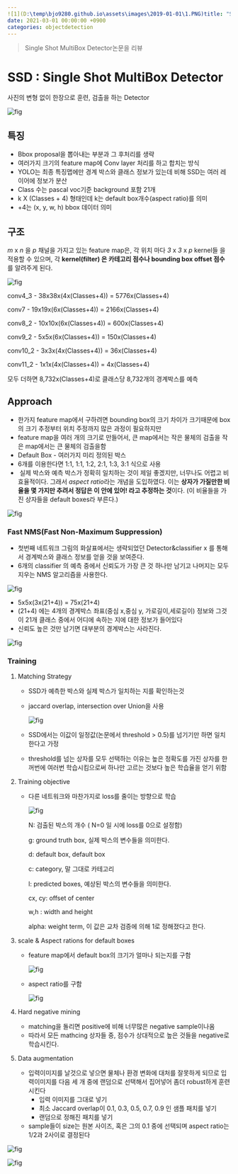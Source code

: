 ```yaml
---
![1](D:\temp\bjo9280.github.io\assets\images\2019-01-01\1.PNG)title: "SSD(Single Shot MultiBox Detector) 논문 리뷰"
date: 2021-03-01 00:00:00 +0900
categories: objectdetection
---
```


> Single Shot MultiBox Detector논문을 리뷰

# SSD : Single Shot MultiBox Detector

사진의 변형 없이 한장으로 훈련, 검출을 하는 Detector

![fig](https://bjo9280.github.io/assets/images/2019-01-01/1.png)

## 특징

* Bbox proposal을 뽑아내는 부분과 그 후처리를 생략
* 여러가지 크기의 feature map에 Conv layer 처리를 하고 합치는 방식
* YOLO는 최종 특징맵에만 경계 박스와 클래스 정보가 있는데 비해 SSD는 여러 레이어에 정보가 분산
* Class 수는 pascal voc기준 background 포함 21개
* k X (Classes + 4) 형태인데 k는 default box개수(aspect ratio)를 의미
* +4는 (x, y, w, h) bbox 데이터 의미

## 구조

*m* x *n* 을 *p* 채널을 가지고 있는 feature map은, 각 위치 마다 *3* x *3* x *p* kernel들 을 적용할 수 있으며, 각 **kernel(filter) 은 카테고리 점수나 bounding box offset 점수**를 알려주게 된다. 

![fig](https://bjo9280.github.io/assets/images/2019-01-01/2.png)

conv4_3 - 38x38x(4x(Classes+4)) = 5776x(Classes+4)

conv7 - 19x19x(6x(Classes+4)) = 2166x(Classes+4)

conv8_2 - 10x10x(6x(Classes+4)) = 600x(Classes+4)

conv9_2 - 5x5x(6x(Classes+4)) = 150x(Classes+4)

conv10_2 - 3x3x(4x(Classes+4)) = 36x(Classes+4)

conv11_2 - 1x1x(4x(Classes+4)) = 4x(Classes+4)

모두 더하면 8,732x(Classes+4)로 클래스당 8,732개의 경계박스를 예측 

## Approach

* 한가지 feature map에서 구하려면 bounding box의 크기 차이가 크기때문에 box의 크기 추정부터 위치 주정까지 많은 과정이 필요하지만
* feature map을 여러 개의 크기로 만들어서, 큰 map에서는 작은 물체의 검출을 작은 map에서는 큰 물체의 검출을함
* Default Box - 여러가지 미리 정의된 박스
* 6개를 이용한다면 1:1, 1:1, 1:2, 2:1, 1:3, 3:1 식으로 사용
*  실제 박스와 예측 박스가 정확히 일치하는 것이 제일 좋겠지만, 너무나도 어렵고 비효율적이다. 그래서 *aspect ratio*라는 개념을 도입하였다. 이는 **상자가 가질만한 비율을 몇 가지만 추려서 정답은 이 안에 있어! 라고 추정하는 것**이다. (이 비율들을 가진 상자들을 default boxes라 부른다.) 

![fig](https://bjo9280.github.io/assets/images/2019-01-01/3.png)



### Fast NMS(Fast Non-Maximum Suppression)

* 첫번째 네트워크 그림의 화살표에서는 생략되었던 Detector&classifier x 를 통해서 경계박스와 클래스 정보를 얻을 것을 보여준다.
* 6개의 classifier 의 예측 중에서 신뢰도가 가장 큰 것 하나만 남기고 나머지는 모두 지우는 NMS 알고리즘을 사용한다.

![fig](https://bjo9280.github.io/assets/images/2019-01-01/4.png)



* 5x5x(3x(21+4)) = 75x(21+4)
* (21+4) 에는 4개의 경계박스 좌표(중심 x,중심 y, 가로길이,세로길이) 정보와 그것이 21개 클래스 중에서 어디에 속하는 지에 대한 정보가 들어있다
* 신뢰도 높은 것만 남기면 대부분의 경계박스는 사라진다.

 

![fig](https://bjo9280.github.io/assets/images/2019-01-01/5.png)



### Training

1. Matching Strategy

   * SSD가 예측한 박스와 실제 박스가 일치하는 지를 확인하는것

   * jaccard overlap, intersection over Union을 사용

     ![fig](https://bjo9280.github.io/assets/images/2019-01-01/6.png)

   * SSD에서는 이값이 일정값(논문에서 threshold > 0.5)를 넘기기만 하면 일치한다고 가정

   * threshold를 넘는 상자를 모두 선택하는 이유는 높은 정확도를 가진 상자를 한꺼번에 여러번 학습시킴으로써 하나만 고르는 것보다 높은 학습율을 얻기 위함

2. Training objective

   * 다른 네트워크와 마찬가지로 loss를 줄이는 방향으로 학습

     ![fig](https://bjo9280.github.io/assets/images/2019-01-01/7.png)

     

     N: 검출된 박스의 개수 ( N=0 일 시에 loss를 0으로 설정함)

     g: ground truth box, 실제 박스의 변수들을 의미한다.

     d: default box, default box

     c: category, 말 그대로 카테고리

     l: predicted boxes, 예상된 박스의 변수들을 의미한다.

     cx, cy: offset of center

     w,h : width and height

     alpha: weight term, 이 값은 교차 검증에 의해 1로 정해졌다고 한다.

3. scale & Aspect rations for default boxes

   * feature map에서 default box의 크기가 얼마나 되는지를 구함

     ![fig](https://bjo9280.github.io/assets/images/2019-01-01/8.png)

   * aspect ratio를 구함

     ![fig](https://bjo9280.github.io/assets/images/2019-01-01/9.png)

4. Hard negative mining

   * matching을 돌리면 positive에 비해 너무많은 negative sample이나옴
   * 따라서 모든 mathcing 상자들 중, 점수가 상대적으로 높은 것들을 negative로 학습시킨다.

5. Data augmentation

   * 입력이미지를 날것으로 넣으면 물체나 환경 변화에 대처를 잘못하게 되므로 입력이미지를 다음 세 개 중에 랜덤으로 선택해서 집어넣어 좀더 robust하게 훈련시킨다
     - 입력 이미지를 그대로 넣기
     - 최소 Jaccard overlap이 0.1, 0.3, 0.5, 0.7, 0.9 인 샘플 패치를 넣기
     - 랜덤으로 정해진 패치를 넣기 
   * sample들이 size는 원본 사이즈, 혹은 그의 0.1 중에 선택되며 aspect ratio는 1/2과 2사이로 결정된다

![fig](https://bjo9280.github.io/assets/images/2019-01-01/10.png)



![fig](https://bjo9280.github.io/assets/images/2019-01-01/11.png)















